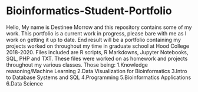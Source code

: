 # Bioinformatics-Student-Portfolio
Hello,
My name is Destinee Morrow and this repository contains some of my work.
This portfolio is a current work in progress, please bare with me as I work on getting it up to date. 
End result will be a portfolio containing my projects worked on throughout my time in graduate school at Hood College 2018-2020.
Files included are R scripts, R Markdowns, Jupyter Notebooks, SQL, PHP and TXT.
These files were worked on as homework and projects throughout my various classes. 
Those being:
1.Knowledge reasoning/Machine Learning
2.Data Visualization for Bioinformatics
3.Intro to Database Systems and SQL
4.Programming 
5.Bioinformatics Applications
6.Data Science 
